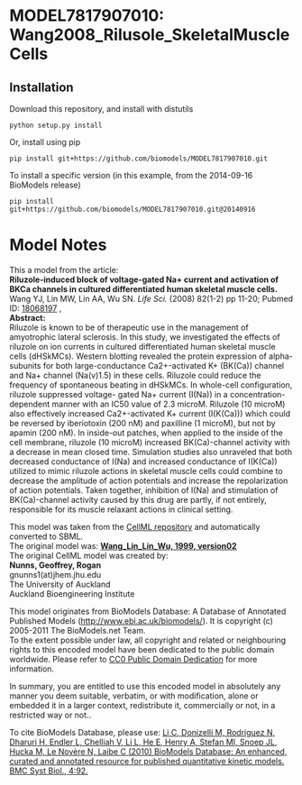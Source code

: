 # MODEL7817907010: Wang2008_Rilusole_SkeletalMuscleCells

## Installation

Download this repository, and install with distutils

`python setup.py install`

Or, install using pip

`pip install git+https://github.com/biomodels/MODEL7817907010.git`

To install a specific version (in this example, from the 2014-09-16 BioModels release)

`pip install git+https://github.com/biomodels/MODEL7817907010.git@20140916`


# Model Notes


This a model from the article:  
**Riluzole-induced block of voltage-gated Na+ current and activation of BKCa channels in cultured differentiated human skeletal muscle cells.**   
Wang YJ, Lin MW, Lin AA, Wu SN. _Life Sci._ (2008) 82(1-2) pp 11-20; Pubmed
ID: [18068197](http://www.ncbi.nlm.nih.gov/pubmed/18068197) ,  
**Abstract:**   
Riluzole is known to be of therapeutic use in the management of amyotrophic
lateral sclerosis. In this study, we investigated the effects of riluzole on
ion currents in cultured differentiated human skeletal muscle cells (dHSkMCs).
Western blotting revealed the protein expression of alpha-subunits for both
large-conductance Ca2+-activated K+ (BK(Ca)) channel and Na+ channel
(Na(v)1.5) in these cells. Riluzole could reduce the frequency of spontaneous
beating in dHSkMCs. In whole-cell configuration, riluzole suppressed voltage-
gated Na+ current (I(Na)) in a concentration-dependent manner with an IC50
value of 2.3 microM. Riluzole (10 microM) also effectively increased
Ca2+-activated K+ current (I(K(Ca))) which could be reversed by iberiotoxin
(200 nM) and paxilline (1 microM), but not by apamin (200 nM). In inside-out
patches, when applied to the inside of the cell membrane, riluzole (10 microM)
increased BK(Ca)-channel activity with a decrease in mean closed time.
Simulation studies also unraveled that both decreased conductance of I(Na) and
increased conductance of I(K(Ca)) utilized to mimic riluzole actions in
skeletal muscle cells could combine to decrease the amplitude of action
potentials and increase the repolarization of action potentials. Taken
together, inhibition of I(Na) and stimulation of BK(Ca)-channel activity
caused by this drug are partly, if not entirely, responsible for its muscle
relaxant actions in clinical setting.

This model was taken from the [CellML
repository](http://www.cellml.org/models) and automatically converted to SBML.  
The original model was: [ **Wang_Lin_Lin_Wu, 1999, version02**
](http://www.cellml.org/models/wang_lin_lin_wu_2008_version02)  
The original CellML model was created by:  
**Nunns, Geoffrey, Rogan**   
gnunns1(at)jhem.jhu.edu  
The University of Auckland  
Auckland Bioengineering Institute  

This model originates from BioModels Database: A Database of Annotated
Published Models (http://www.ebi.ac.uk/biomodels/). It is copyright (c)
2005-2011 The BioModels.net Team.  
To the extent possible under law, all copyright and related or neighbouring
rights to this encoded model have been dedicated to the public domain
worldwide. Please refer to [CC0 Public Domain
Dedication](http://creativecommons.org/publicdomain/zero/1.0/) for more
information.

In summary, you are entitled to use this encoded model in absolutely any
manner you deem suitable, verbatim, or with modification, alone or embedded it
in a larger context, redistribute it, commercially or not, in a restricted way
or not..  
  
To cite BioModels Database, please use: [Li C, Donizelli M, Rodriguez N,
Dharuri H, Endler L, Chelliah V, Li L, He E, Henry A, Stefan MI, Snoep JL,
Hucka M, Le Novère N, Laibe C (2010) BioModels Database: An enhanced, curated
and annotated resource for published quantitative kinetic models. BMC Syst
Biol., 4:92.](http://www.ncbi.nlm.nih.gov/pubmed/20587024)


